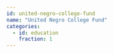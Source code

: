 ```yaml
---
id: united-negro-college-fund
name: "United Negro College Fund"
categories:
  - id: education
    fraction: 1
--- 
```

